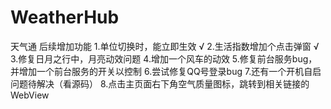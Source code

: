 # WeatherHub
天气通
后续增加功能
  1.单位切换时，能立即生效         √
  2.生活指数增加个点击弹窗         √
  3.修复日月之行中，月亮动效问题
  4.增加一个风车的动效
  5.修复前台服务bug，并增加一个前台服务的开关以控制
  6.尝试修复QQ号登录bug
  7.还有一个开机自启问题待解决（看源码）
  8.点击主页面右下角空气质量图标，跳转到相关链接的WebView